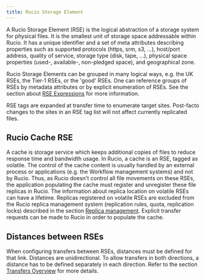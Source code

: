 ```yaml
---
title: Rucio Storage Element
---
```


A Rucio Storage Element (RSE) is the logical abstraction of a storage system for
physical files. It is the smallest unit of storage space addressable within
Rucio. It has a unique identifier and a set of meta attributes describing
properties such as supported protocols (https, srm, s3, \...), host/port
address, quality of service, storage type (disk, tape, \...), physical space
properties (used-, available-, non-pledged space), and geographical zone.

Rucio Storage Elements can be grouped in many logical ways, e.g. the UK RSEs,
the Tier-1 RSEs, or the 'good' RSEs. One can reference groups of RSEs by
metadata attributes or by explicit enumeration of RSEs. See the section about
[RSE Expressions](rse_expressions.md) for more information.

RSE tags are expanded at transfer time to enumerate target sites.  Post-facto
changes to the sites in an RSE tag list will not affect currently replicated
files.

## Rucio Cache RSE

A cache is storage service which keeps additional copies of files to reduce
response time and bandwidth usage. In Rucio, a cache is an RSE, tagged as
volatile. The control of the cache content is usually handled by an external
process or applications (e.g. the Workflow management systems) and not by
Rucio. Thus, as Rucio doesn't control all file movements on these RSEs, the
application populating the cache must register and unregister these file
replicas in Rucio. The information about replica location on volatile RSEs can
have a lifetime. Replicas registered on volatile RSEs are excluded from the
Rucio replica management system (replication rules, quota, replication locks)
described in the section [Replica management](replica_management.md). Explicit
transfer requests can be made to Rucio in order to populate the cache.

## Distances between RSEs

When configuring transfers between RSEs, distances must be defined for that link.
Distances are unidirectional. To allow transfers in both directions, a distance
has to be defined separately in each direction. Refer to the section
[Transfers Overview](transfers_overview.md) for more details.